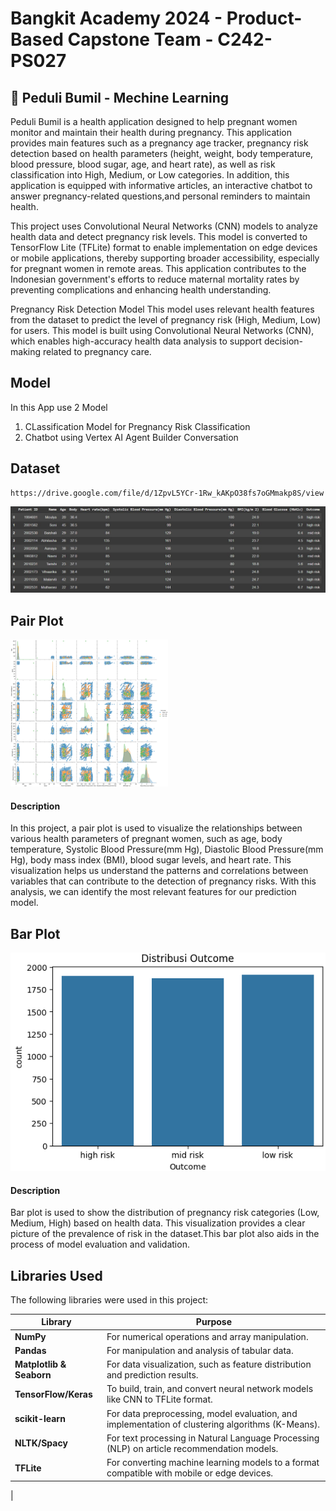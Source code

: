 # Bangkit Academy 2024 - Product-Based Capstone Team - C242-PS027

## 📖 Peduli Bumil - Mechine Learning
Peduli Bumil is a health application designed to help pregnant women monitor and maintain their health during pregnancy. This application provides main features such as a pregnancy age tracker, pregnancy risk detection based on health parameters (height, weight, body temperature, blood pressure, blood sugar, age, and heart rate), as well as risk classification into High, Medium, or Low categories. In addition, this application is equipped with informative articles, an interactive chatbot to answer pregnancy-related questions,and personal reminders to maintain health.

This project uses Convolutional Neural Networks (CNN) models to analyze health data and detect pregnancy risk levels. This model is converted to TensorFlow Lite (TFLite) format to enable implementation on edge devices or mobile applications, thereby supporting broader accessibility, especially for pregnant women in remote areas. This application contributes to the Indonesian government's efforts to reduce maternal mortality rates by preventing complications and enhancing health understanding.

Pregnancy Risk Detection Model
This model uses relevant health features from the dataset to predict the level of pregnancy risk (High, Medium, Low) for users. This model is built using Convolutional Neural Networks (CNN), which enables high-accuracy health data analysis to support decision-making related to pregnancy care.

## Model
In this App use 2 Model
1. CLassification Model for Pregnancy Risk Classification
2. Chatbot using Vertex AI Agent Builder Conversation

## Dataset
```
https://drive.google.com/file/d/1ZpvL5YCr-1Rw_kAKpO38fs7oGMmakp8S/view
```

![](https://github.com/BangkitPeduliBumil/asset/blob/248cec9cfa48e637877265b34d08d29bf4bc50a5/data.png)

## Pair Plot
<img src="https://github.com/BangkitPeduliBumil/asset/blob/248cec9cfa48e637877265b34d08d29bf4bc50a5/pair-plot.png" alt="Pair Plot" width="50%">

#### Description
In this project, a pair plot is used to visualize the relationships between various health parameters of pregnant women, such as age, body temperature, Systolic Blood Pressure(mm Hg), Diastolic Blood Pressure(mm Hg), body mass index (BMI), blood sugar levels, and heart rate. This visualization helps us understand the patterns and correlations between variables that can contribute to the detection of pregnancy risks. With this analysis, we can identify the most relevant features for our prediction model.

## Bar Plot
![](https://github.com/BangkitPeduliBumil/asset/blob/248cec9cfa48e637877265b34d08d29bf4bc50a5/bar-plot.png)
#### Description
Bar plot is used to show the distribution of pregnancy risk categories (Low, Medium, High) based on health data. This visualization provides a clear picture of the prevalence of risk in the dataset.This bar plot also aids in the process of model evaluation and validation.

## Libraries Used

The following libraries were used in this project:

| **Library**      | **Purpose**                                                                                   |
|-------------------|-----------------------------------------------------------------------------------------------|
| **NumPy**        | For numerical operations and array manipulation.                                              |
| **Pandas**       | For manipulation and analysis of tabular data.                                                |
| **Matplotlib & Seaborn** | For data visualization, such as feature distribution and prediction results.                |
| **TensorFlow/Keras** | To build, train, and convert neural network models like CNN to TFLite format.              |
| **scikit-learn**  | For data preprocessing, model evaluation, and implementation of clustering algorithms (K-Means). |
| **NLTK/Spacy**    | For text processing in Natural Language Processing (NLP) on article recommendation models.    |
| **TFLite**        | For converting machine learning models to a format compatible with mobile or edge devices.    |
|


